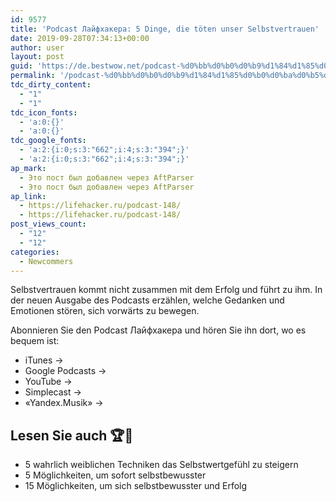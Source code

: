 ```yaml
---
id: 9577
title: 'Podcast Лайфхакера: 5 Dinge, die töten unser Selbstvertrauen'
date: 2019-09-28T07:34:13+00:00
author: user
layout: post
guid: 'https://de.bestwow.net/podcast-%d0%bb%d0%b0%d0%b9%d1%84%d1%85%d0%b0%d0%ba%d0%b5%d1%80%d0%b0-5-dinge-die-toten-unser-selbstvertrauen/'
permalink: '/podcast-%d0%bb%d0%b0%d0%b9%d1%84%d1%85%d0%b0%d0%ba%d0%b5%d1%80%d0%b0-5-dinge-die-toten-unser-selbstvertrauen/'
tdc_dirty_content:
  - "1"
  - "1"
tdc_icon_fonts:
  - 'a:0:{}'
  - 'a:0:{}'
tdc_google_fonts:
  - 'a:2:{i:0;s:3:"662";i:4;s:3:"394";}'
  - 'a:2:{i:0;s:3:"662";i:4;s:3:"394";}'
ap_mark:
  - Это пост был добавлен через AftParser
  - Это пост был добавлен через AftParser
ap_link:
  - https://lifehacker.ru/podcast-148/
  - https://lifehacker.ru/podcast-148/
post_views_count:
  - "12"
  - "12"
categories:
  - Newcommers
---
```

Selbstvertrauen kommt nicht zusammen mit dem Erfolg und führt zu ihm. In der neuen Ausgabe des Podcasts erzählen, welche Gedanken und Emotionen stören, sich vorwärts zu bewegen.</p> 

Abonnieren Sie den Podcast Лайфхакера und hören Sie ihn dort, wo es bequem ist:

  * iTunes →
  * Google Podcasts →
  * YouTube →
  * Simplecast →
  * «Yandex.Musik» →

<div>
  <h2 class="read-also__title">
    <span>Lesen Sie auch</span> <span>🏆👑 </span>
  </h2>
  
  <ul class="read-also__list">
    <li>
      5 wahrlich weiblichen Techniken das Selbstwertgefühl zu steigern
    </li>
    <li>
      5 Möglichkeiten, um sofort selbstbewusster
    </li>
    <li>
      15 Möglichkeiten, um sich selbstbewusster und Erfolg
    </li>
  </ul>
</div>